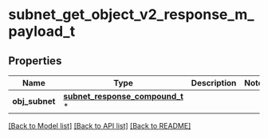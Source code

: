 # subnet_get_object_v2_response_m_payload_t

## Properties
Name | Type | Description | Notes
------------ | ------------- | ------------- | -------------
**obj_subnet** | [**subnet_response_compound_t**](subnet_response_compound.md) \* |  | 

[[Back to Model list]](../README.md#documentation-for-models) [[Back to API list]](../README.md#documentation-for-api-endpoints) [[Back to README]](../README.md)


